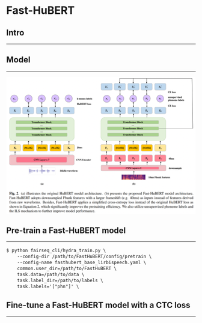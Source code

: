 # __Fast-HuBERT__
## Intro 
***



## Model 
***
![Alt text](model.png)

## 




## Pre-train a Fast-HuBERT model
***

```
$ python fairseq_cli/hydra_train.py \
    --config-dir /path/to/FastHuBERT/config/pretrain \
    --config-name fasthubert_base_lirbispeech.yaml \
    common.user_dir=/path/to/FastHuBERT \
    task.data=/path/to/data \
    task.label_dir=/path/to/labels \
    task.labels='["phn"]' \
```

## Fine-tune a Fast-HuBERT model with a CTC loss
***

